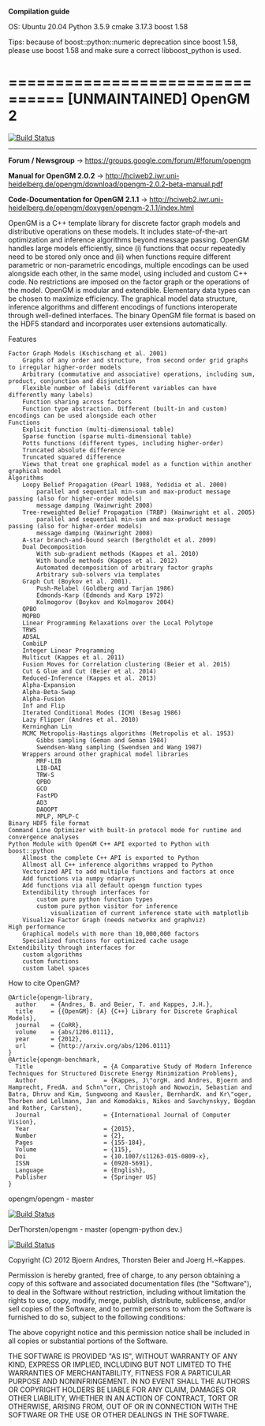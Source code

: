 **Compilation guide**

OS: Ubuntu 20.04
Python 3.5.9
cmake 3.17.3
boost 1.58

Tips: because of boost::python::numeric deprecation since boost 1.58, please use boost 1.58 and make sure a correct libboost_python is used.


================================
[UNMAINTAINED] OpenGM 2
================================

[![Build Status](https://travis-ci.org/opengm/opengm.png?branch=master)](https://travis-ci.org/opengm/opengm)


-----------------------------------------------------------------------------------------------

**Forum / Newsgroup** -> https://groups.google.com/forum/#!forum/opengm

**Manual for OpenGM 2.0.2** -> http://hciweb2.iwr.uni-heidelberg.de/opengm/download/opengm-2.0.2-beta-manual.pdf

**Code-Documentation for OpenGM 2.1.1** -> http://hciweb2.iwr.uni-heidelberg.de/opengm/doxygen/opengm-2.1.1/index.html

OpenGM is a C++ template library for discrete factor graph models and distributive operations on these models. It includes state-of-the-art optimization and inference algorithms beyond message passing. OpenGM handles large models efficiently, since (i) functions that occur repeatedly need to be stored only once and (ii) when functions require different parametric or non-parametric encodings, multiple encodings can be used alongside each other, in the same model, using included and custom C++ code. No restrictions are imposed on the factor graph or the operations of the model. OpenGM is modular and extendible. Elementary data types can be chosen to maximize efficiency. The graphical model data structure, inference algorithms and different encodings of functions interoperate through well-defined interfaces. The binary OpenGM file format is based on the HDF5 standard and incorporates user extensions automatically.

Features

    Factor Graph Models (Kschischang et al. 2001)
        Graphs of any order and structure, from second order grid graphs to irregular higher-order models
        Arbitrary (commutative and associative) operations, including sum, product, conjunction and disjunction
        Flexible number of labels (different variables can have differently many labels)
        Function sharing across factors
        Function type abstraction. Different (built-in and custom) encodings can be used alongside each other
    Functions
        Explicit function (multi-dimensional table)
        Sparse function (sparse multi-dimensional table)
        Potts functions (different types, including higher-order)
        Truncated absolute difference
        Truncated squared difference
        Views that treat one graphical model as a function within another graphical model
    Algorithms
        Loopy Belief Propagation (Pearl 1988, Yedidia et al. 2000)
            parallel and sequential min-sum and max-product message passing (also for higher-order models)
            message damping (Wainwright 2008)
        Tree-reweighted Belief Propagation (TRBP) (Wainwright et al. 2005)
            parallel and sequential min-sum and max-product message passing (also for higher-order models)
            message damping (Wainwright 2008)
        A-star branch-and-bound search (Bergtholdt et al. 2009)
        Dual Decomposition
            With sub-gradient methods (Kappes et al. 2010)
            With bundle methods (Kappes et al. 2012)
            Automated decomposition of arbitrary factor graphs
            Arbitrary sub-solvers via templates
        Graph Cut (Boykov et al. 2001).
            Push-Relabel (Goldberg and Tarjan 1986)
            Edmonds-Karp (Edmonds and Karp 1972)
            Kolmogorov (Boykov and Kolmogorov 2004)
        QPBO
        MQPBO
        Linear Programming Relaxations over the Local Polytope
        TRWS
        ADSAL
        CombiLP
        Integer Linear Programming
        Multicut (Kappes et al. 2011)
        Fusion Moves for Correlation clustering (Beier et al. 2015)
        Cut & Glue and Cut (Beier et al. 2014)
        Reduced-Inference (Kappes et al. 2013)
        Alpha-Expansion
        Alpha-Beta-Swap
        Alpha-Fusion
        Inf and Flip
        Iterated Conditional Modes (ICM) (Besag 1986)
        Lazy Flipper (Andres et al. 2010)
        Kerninghan Lin
        MCMC Metropolis-Hastings algorithms (Metropolis et al. 1953)
            Gibbs sampling (Geman and Geman 1984)
            Swendsen-Wang sampling (Swendsen and Wang 1987)
        Wrappers around other graphical model libraries
            MRF-LIB
            LIB-DAI
            TRW-S
            QPBO
            GCO
            FastPD
            AD3
            DAOOPT
            MPLP, MPLP-C
    Binary HDF5 file format
    Command Line Optimizer with built-in protocol mode for runtime and convergence analyses
    Python Module with OpenGM C++ API exported to Python with boost::python
        Allmost the complete C++ API is exported to Python
        Allmost all C++ inference algorithms wrapped to Python
        Vectorized API to add multiple functions and factors at once
        Add functions via numpy ndarrays
        Add functions via all default opengm function types
        Extendibility through interfaces for
            custom pure python function types
            custom pure python visitor for inference
                visualization of current inference state with matplotlib 
        Visualize Factor Graph (needs networkx and graphviz)
    High performance
        Graphical models with more than 10,000,000 factors
        Specialized functions for optimized cache usage
    Extendibility through interfaces for
        custom algorithms
        custom functions
        custom label spaces

How to cite OpenGM?

    @Article{opengm-library,
      author    = {Andres, B. and Beier, T. and Kappes, J.H.},
      title     = {{OpenGM}: {A} {C++} Library for Discrete Graphical Models},
      journal   = {CoRR},
      volume    = {abs/1206.0111},
      year      = {2012},
      url       = {http://arxiv.org/abs/1206.0111}
    }
    @Article{opengm-benchmark,
      Title                    = {A Comparative Study of Modern Inference Techniques for Structured Discrete Energy Minimization Problems},
      Author                   = {Kappes, J\"orgH. and Andres, Bjoern and Hamprecht, FredA. and Schn\"orr, Christoph and Nowozin, Sebastian and Batra, Dhruv and Kim, Sungwoong and Kausler, BernhardX. and Kr\"oger, Thorben and Lellmann, Jan and Komodakis, Nikos and Savchynskyy, Bogdan and Rother, Carsten},
      Journal                  = {International Journal of Computer Vision},
      Year                     = {2015},
      Number                   = {2},
      Pages                    = {155-184},
      Volume                   = {115},
      Doi                      = {10.1007/s11263-015-0809-x},
      ISSN                     = {0920-5691},
      Language                 = {English},
      Publisher                = {Springer US}
    }


opengm/opengm - master

[![Build Status](https://travis-ci.org/opengm/opengm.png?branch=master)](https://travis-ci.org/opengm/opengm)

DerThorsten/opengm - master  (opengm-python dev.)

[![Build Status](https://travis-ci.org/DerThorsten/opengm.png?branch=master)](https://travis-ci.org/DerThorsten/opengm)

Copyright (C) 2012 Bjoern Andres, Thorsten Beier and Joerg H.~Kappes.

Permission is hereby granted, free of charge, to any person obtaining a copy of this software and associated documentation files (the "Software"), to deal in the Software without restriction, including without limitation the rights to use, copy, modify, merge, publish, distribute, sublicense, and/or sell copies of the Software, and to permit persons to whom the Software is furnished to do so, subject to the following conditions:

The above copyright notice and this permission notice shall be included in all copies or substantial portions of the Software.

THE SOFTWARE IS PROVIDED "AS IS", WITHOUT WARRANTY OF ANY KIND, EXPRESS OR IMPLIED, INCLUDING BUT NOT LIMITED TO THE WARRANTIES OF MERCHANTABILITY, FITNESS FOR A PARTICULAR PURPOSE AND NONINFRINGEMENT. IN NO EVENT SHALL THE AUTHORS OR COPYRIGHT HOLDERS BE LIABLE FOR ANY CLAIM, DAMAGES OR OTHER LIABILITY, WHETHER IN AN ACTION OF CONTRACT, TORT OR OTHERWISE, ARISING FROM, OUT OF OR IN CONNECTION WITH THE SOFTWARE OR THE USE OR OTHER DEALINGS IN THE SOFTWARE.
